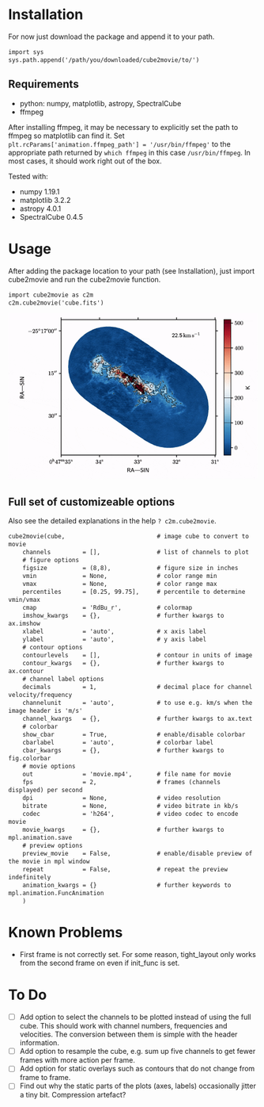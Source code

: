 # Installation

For now just download the package and append it to your path.
```
import sys
sys.path.append('/path/you/downloaded/cube2movie/to/')
```


## Requirements
- python: numpy, matplotlib, astropy, SpectralCube
- ffmpeg

After installing ffmpeg, it may be necessary to explicitly set the path to ffmpeg so matplotlib can find it.
Set `plt.rcParams['animation.ffmpeg_path'] = '/usr/bin/ffmpeg'` to the appropriate path returned by `which ffmpeg` in this case `/usr/bin/ffmpeg`.
In most cases, it should work right out of the box.

Tested with:
- numpy 1.19.1
- matplotlib 3.2.2
- astropy 4.0.1
- SpectralCube 0.4.5

# Usage

After adding the package location to your path (see Installation), just import cube2movie and run the cube2movie function.
```
import cube2movie as c2m
c2m.cube2movie('cube.fits')
```
![movie.mp4](movie.gif)


## Full set of customizeable options

Also see the detailed explanations in the help `? c2m.cube2movie`.
```
cube2movie(cube,                          # image cube to convert to movie
    channels         = [],                # list of channels to plot
    # figure options
    figsize          = (8,8),             # figure size in inches
    vmin             = None,              # color range min
    vmax             = None,              # color range max
    percentiles      = [0.25, 99.75],     # percentile to determine vmin/vmax
    cmap             = 'RdBu_r',          # colormap
    imshow_kwargs    = {},                # further kwargs to ax.imshow
    xlabel           = 'auto',            # x axis label
    ylabel           = 'auto',            # y axis label
    # contour options
    contourlevels    = [],                # contour in units of image
    contour_kwargs   = {},                # further kwargs to ax.contour
    # channel label options
    decimals         = 1,                 # decimal place for channel velocity/frequency
    channelunit      = 'auto',            # to use e.g. km/s when the image header is 'm/s'
    channel_kwargs   = {},                # further kwargs to ax.text
    # colorbar
    show_cbar        = True,              # enable/disable colorbar
    cbarlabel        = 'auto',            # colorbar label
    cbar_kwargs      = {},                # further kwargs to fig.colorbar
    # movie options
    out              = 'movie.mp4',       # file name for movie
    fps              = 2,                 # frames (channels displayed) per second
    dpi              = None,              # video resolution
    bitrate          = None,              # video bitrate in kb/s
    codec            = 'h264',            # video codec to encode movie
    movie_kwargs     = {},                # further kwargs to mpl.animation.save
    # preview options
    preview_movie    = False,             # enable/disable preview of the movie in mpl window
    repeat           = False,             # repeat the preview indefinitely
    animation_kwargs = {}                 # further keywords to mpl.animation.FuncAnimation
    )
```

# Known Problems

- First frame is not correctly set. For some reason, tight_layout only works from the second frame on even if init_func is set.


# To Do

- [ ] Add option to select the channels to be plotted instead of using the full cube. This should work with channel numbers, frequencies and velocities. The conversion between them is simple with the header information.
- [ ] Add option to resample the cube, e.g. sum up five channels to get fewer frames with more action per frame.
- [ ] Add option for static overlays such as contours that do not change from frame to frame.
- [ ] Find out why the static parts of the plots (axes, labels) occasionally jitter a tiny bit. Compression artefact?
